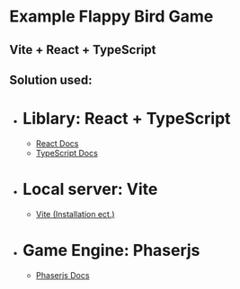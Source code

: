 # Example Flappy Bird Game
## <b>Vite + React + TypeScript</b>

## Solution used:
- # Liblary: React + TypeScript
    - [React Docs](https://react.dev/)
    - [TypeScript Docs](https://www.typescriptlang.org/)


- # Local server: Vite
    - [Vite (Installation ect.)](https://vite.dev/guide/)

- # Game Engine: Phaserjs
    - [Phaserjs Docs](https://docs.phaser.io/phaser/getting-started/what-is-phaser)
